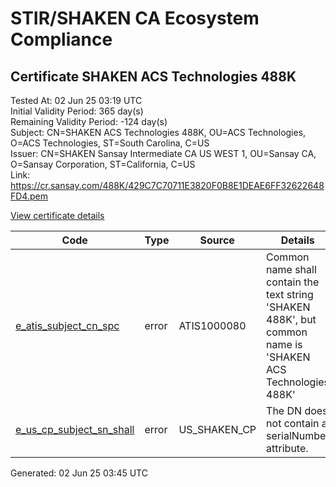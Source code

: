 # STIR/SHAKEN CA Ecosystem Compliance

## Certificate SHAKEN ACS Technologies 488K

Tested At: 02 Jun 25 03:19 UTC\
Initial Validity Period: 365 day(s)\
Remaining Validity Period: -124 day(s)\
Subject: CN=SHAKEN ACS Technologies 488K, OU=ACS Technologies, O=ACS Technologies, ST=South Carolina, C=US\
Issuer: CN=SHAKEN Sansay Intermediate CA US WEST 1, OU=Sansay CA, O=Sansay Corporation, ST=California, C=US\
Link: https://cr.sansay.com/488K/429C7C70711E3820F0B8E1DEAE6FF32622648FD4.pem

[View certificate details](https://x509.io/?cert=MIIC6TCCAo6gAwIBAgIUQpx8cHEeOCDwuOHerm%2FzJiJkj9QwCgYIKoZIzj0EAwIwgYUxCzAJBgNVBAYTAlVTMRMwEQYDVQQIDApDYWxpZm9ybmlhMRswGQYDVQQKDBJTYW5zYXkgQ29ycG9yYXRpb24xEjAQBgNVBAsMCVNhbnNheSBDQTEwMC4GA1UEAwwnU0hBS0VOIFNhbnNheSBJbnRlcm1lZGlhdGUgQ0EgVVMgV0VTVCAxMB4XDTI0MDEyOTEzMjMwN1oXDTI1MDEyODEzMjMwN1owgYMxCzAJBgNVBAYTAlVTMRcwFQYDVQQIDA5Tb3V0aCBDYXJvbGluYTEZMBcGA1UECgwQQUNTIFRlY2hub2xvZ2llczEZMBcGA1UECwwQQUNTIFRlY2hub2xvZ2llczElMCMGA1UEAwwcU0hBS0VOIEFDUyBUZWNobm9sb2dpZXMgNDg4SzBZMBMGByqGSM49AgEGCCqGSM49AwEHA0IABFMe9YwMofpHj%2F50MuZFl7yLQATMdgdAhuqq2qwLR19fK2UNrCkFqpxTLfbOBgBLlNAVLCyyePfpFk07nFEgbSOjgdswgdgwFgYIKwYBBQUHARoECjAIoAYWBDQ4OEswFwYDVR0gBBAwDjAMBgpghkgBhv8JAQEDMB0GA1UdDgQWBBTbQUsyrlcmqIln2ps%2B8zHK2r0EpTAfBgNVHSMEGDAWgBSs05P1Q0PMCr5FWBcTfZJ83MMBRjBHBgNVHR8EQDA%2BMDygOqA4hjZodHRwczovL2F1dGhlbnRpY2F0ZS1hcGkuaWNvbmVjdGl2LmNvbS9kb3dubG9hZC92MS9jcmwwDAYDVR0TAQH%2FBAIwADAOBgNVHQ8BAf8EBAMCB4AwCgYIKoZIzj0EAwIDSQAwRgIhAPFB9NaDuqT4TPrmToBHGKtZvOG4Ltf%2Bk2OYtHCb8zTtAiEAoHs5pPWITZUVhy%2Fo6uKnRq9FEIcww4bRh5jXYzeeyuM%3D)

| Code | Type | Source | Details |
|------|------|--------|---------|
| [e_atis_subject_cn_spc](../../ISSUES/e_atis_subject_cn_spc/README.md) | error | ATIS1000080 | Common name shall contain the text string 'SHAKEN 488K', but common name is 'SHAKEN ACS Technologies 488K' |
| [e_us_cp_subject_sn_shall](../../ISSUES/e_us_cp_subject_sn_shall/README.md) | error | US_SHAKEN_CP | The DN does not contain a serialNumber attribute. |


Generated: 02 Jun 25 03:45 UTC
